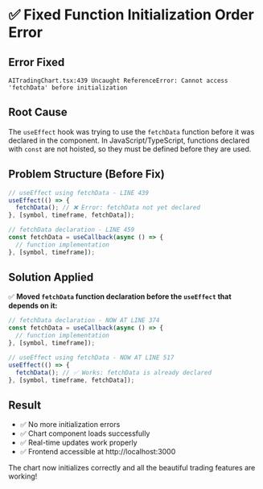 # ✅ Fixed Function Initialization Order Error

## Error Fixed
```
AITradingChart.tsx:439 Uncaught ReferenceError: Cannot access 'fetchData' before initialization
```

## Root Cause
The `useEffect` hook was trying to use the `fetchData` function before it was declared in the component. In JavaScript/TypeScript, functions declared with `const` are not hoisted, so they must be defined before they are used.

## Problem Structure (Before Fix)
```typescript
// useEffect using fetchData - LINE 439
useEffect(() => {
  fetchData(); // ❌ Error: fetchData not yet declared
}, [symbol, timeframe, fetchData]);

// fetchData declaration - LINE 459
const fetchData = useCallback(async () => {
  // function implementation
}, [symbol, timeframe]);
```

## Solution Applied
✅ **Moved `fetchData` function declaration before the `useEffect` that depends on it:**

```typescript
// fetchData declaration - NOW AT LINE 374
const fetchData = useCallback(async () => {
  // function implementation
}, [symbol, timeframe]);

// useEffect using fetchData - NOW AT LINE 517
useEffect(() => {
  fetchData(); // ✅ Works: fetchData is already declared
}, [symbol, timeframe, fetchData]);
```

## Result
- ✅ No more initialization errors
- ✅ Chart component loads successfully
- ✅ Real-time updates work properly
- ✅ Frontend accessible at http://localhost:3000

The chart now initializes correctly and all the beautiful trading features are working!
